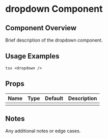 # dropdown Component

## Component Overview

Brief description of the dropdown component.

## Usage Examples

`tsx
<dropdown />
`

## Props

| Name | Type | Default | Description |
| ---- | ---- | ------- | ----------- |
|      |      |         |             |

## Notes

Any additional notes or edge cases.
